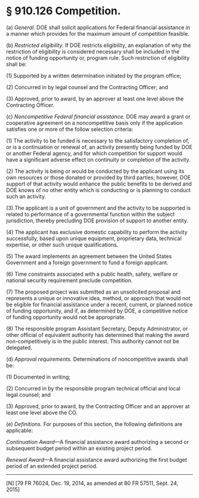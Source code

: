 # § 910.126   Competition.

(a) *General.* DOE shall solicit applications for Federal financial assistance in a manner which provides for the maximum amount of competition feasible.


(b) *Restricted eligibility.* If DOE restricts eligibility, an explanation of why the restriction of eligibility is considered necessary shall be included in the notice of funding opportunity or, program rule. Such restriction of eligibility shall be:


(1) Supported by a written determination initiated by the program office;


(2) Concurred in by legal counsel and the Contracting Officer; and


(3) Approved, prior to award, by an approver at least one level above the Contracting Officer.


(c) *Noncompetitive Federal financial assistance.* DOE may award a grant or cooperative agreement on a noncompetitive basis only if the application satisfies one or more of the follow selection criteria:


(1) The activity to be funded is necessary to the satisfactory completion of, or is a continuation or renewal of, an activity presently being funded by DOE or another Federal agency, and for which competition for support would have a significant adverse effect on continuity or completion of the activity.


(2) The activity is being or would be conducted by the applicant using its own resources or those donated or provided by third parties; however, DOE support of that activity would enhance the public benefits to be derived and DOE knows of no other entity which is conducting or is planning to conduct such an activity.


(3) The applicant is a unit of government and the activity to be supported is related to performance of a governmental function within the subject jurisdiction, thereby precluding DOE provision of support to another entity.


(4) The applicant has exclusive domestic capability to perform the activity successfully, based upon unique equipment, proprietary data, technical expertise, or other such unique qualifications.


(5) The award implements an agreement between the United States Government and a foreign government to fund a foreign applicant.


(6) Time constraints associated with a public health, safety, welfare or national security requirement preclude competition.


(7) The proposed project was submitted as an unsolicited proposal and represents a unique or innovative idea, method, or approach that would not be eligible for financial assistance under a recent, current, or planned notice of funding opportunity, and if, as determined by DOE, a competitive notice of funding opportunity would not be appropriate.


(8) The responsible program Assistant Secretary, Deputy Administrator, or other official of equivalent authority has determined that making the award non-competitively is in the public interest. This authority cannot not be delegated.


(d) *Approval requirements.* Determinations of noncompetitive awards shall be:


(1) Documented in writing;


(2) Concurred in by the responsible program technical official and local legal counsel; and


(3) Approved, prior to award, by the Contracting Officer and an approver at least one level above the CO.


(e) *Definitions.* For purposes of this section, the following definitions are applicable:


*Continuation Award*—A financial assistance award authorizing a second or subsequent budget period within an existing project period.


*Renewal Award*—A financial assistance award authorizing the first budget period of an extended project period.



---

[N] [79 FR 76024, Dec. 19, 2014, as amended at 80 FR 57511, Sept. 24, 2015]




